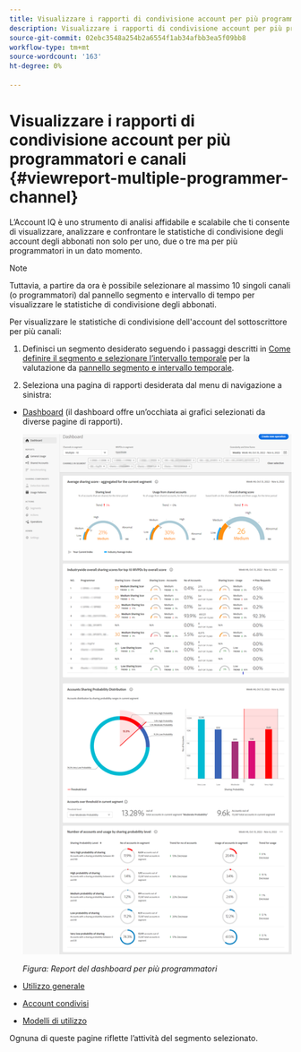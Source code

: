```yaml
---
title: Visualizzare i rapporti di condivisione account per più programmatori e canali
description: Visualizzare i rapporti di condivisione account per più programmatori e canali
source-git-commit: 02ebc3548a254b2a6554f1ab34afbb3ea5f09bb8
workflow-type: tm+mt
source-wordcount: '163'
ht-degree: 0%

---
```


# Visualizzare i rapporti di condivisione account per più programmatori e canali {#viewreport-multiple-programmer-channel}

L’Account IQ è uno strumento di analisi affidabile e scalabile che ti consente di visualizzare, analizzare e confrontare le statistiche di condivisione degli account degli abbonati non solo per uno, due o tre ma per più programmatori in un dato momento.

>[!NOTE]
>
>Tuttavia, a partire da ora è possibile selezionare al massimo 10 singoli canali (o programmatori) dal pannello segmento e intervallo di tempo per visualizzare le statistiche di condivisione degli abbonati.

Per visualizzare le statistiche di condivisione dell&#39;account del sottoscrittore per più canali:

1. Definisci un segmento desiderato seguendo i passaggi descritti in [Come definire il segmento e selezionare l’intervallo temporale](/help/AccountIQ/howto-select-segment-timeframe.md) per la valutazione da [pannello segmento e intervallo temporale](/help/AccountIQ/segments-timeframe.md).

1. Seleziona una pagina di rapporti desiderata dal menu di navigazione a sinistra:

* [Dashboard](/help/AccountIQ/dashboard.md) (il dashboard offre un’occhiata ai grafici selezionati da diverse pagine di rapporti).

  ![](assets/mult-prog-dashboard.png)

  *Figura: Report del dashboard per più programmatori*

* [Utilizzo generale](/help/AccountIQ/general-usage-reports.md)

* [Account condivisi](/help/AccountIQ/shared-acc-reports.md)

* [Modelli di utilizzo](/help/AccountIQ/usage-patterns.md)

Ognuna di queste pagine riflette l’attività del segmento selezionato.
